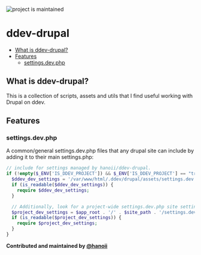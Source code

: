 <!-- [![tests](https://github.com/hanoii/ddev-drupal/actions/workflows/tests.yml/badge.svg)](https://github.com/hanoii/ddev-drupal/actions/workflows/tests.yml) -->

![project is maintained](https://img.shields.io/maintenance/yes/2024.svg)

# ddev-drupal

<!-- toc -->

- [What is ddev-drupal?](#what-is-ddev-drupal)
- [Features](#features)
  * [settings.dev.php](#settingsdevphp)

<!-- tocstop -->

## What is ddev-drupal?

This is a collection of scripts, assets and utils that I find useful working
with Drupal on ddev.

## Features

### settings.dev.php

A common/general settings.dev.php files that any drupal site can include by
adding it to their main settings.php:

```php
// include for settings managed by hanoii/ddev-drupal.
if (!empty($_ENV['IS_DDEV_PROJECT']) && $_ENV['IS_DDEV_PROJECT'] == "true") {
  $ddev_dev_settings = '/var/www/html/.ddev/drupal/assets/settings.dev.php';
  if (is_readable($ddev_dev_settings)) {
    require $ddev_dev_settings;
  }

  // Additionally, look for a project-wide settings.dev.php site settings directory.
  $project_dev_settings = $app_root . '/' . $site_path . '/settings.dev.php';
  if (is_readable($project_dev_settings)) {
    require $project_dev_settings;
  }
}
```

**Contributed and maintained by [@hanoii](https://github.com/hanoii)**
